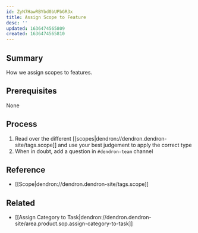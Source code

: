 ```yaml
---
id: ZyN7HawRBYbd0bUPbGR3x
title: Assign Scope to Feature
desc: ''
updated: 1636474565809
created: 1636474565810
---
```


## Summary
How we assign scopes to features. 

## Prerequisites
None

## Process
1. Read over the different [[scopes|dendron://dendron.dendron-site/tags.scope]] and use your best judgement to apply the correct type
1. When in doubt, add a question in `#dendron-team` channel 

## Reference
- [[Scope|dendron://dendron.dendron-site/tags.scope]]

## Related
- [[Assign Category to Task|dendron://dendron.dendron-site/area.product.sop.assign-category-to-task]]
